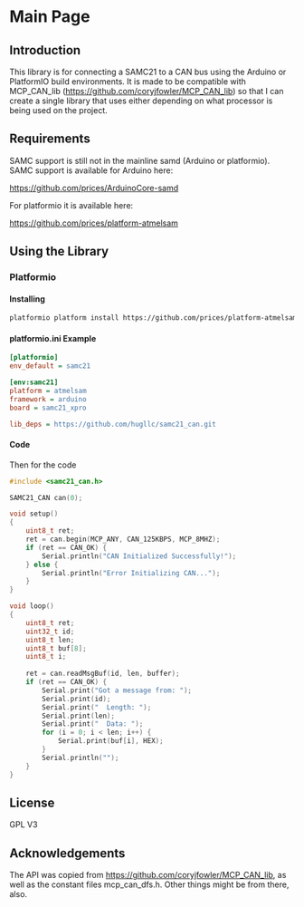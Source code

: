 Main Page
================

Introduction
----------------

This library is for connecting a SAMC21 to a CAN bus using the Arduino or 
PlatformIO build environments.  It is made to be compatible with MCP_CAN_lib 
(https://github.com/coryjfowler/MCP_CAN_lib) so that I can create a single library
that uses either depending on what processor is being used on the project.

Requirements
----------------

SAMC support is still not in the mainline samd (Arduino or platformio).  SAMC support
is available for Arduino here:

https://github.com/prices/ArduinoCore-samd


For platformio it is available here:

https://github.com/prices/platform-atmelsam



Using the Library
----------------

### Platformio ###

#### Installing ####
```sh
platformio platform install https://github.com/prices/platform-atmelsam
```

#### platformio.ini Example ####

```ini
[platformio]
env_default = samc21

[env:samc21]
platform = atmelsam
framework = arduino
board = samc21_xpro

lib_deps = https://github.com/hugllc/samc21_can.git

```


#### Code ####

Then for the code


```cpp
#include <samc21_can.h>

SAMC21_CAN can(0);

void setup()
{
    uint8_t ret;
    ret = can.begin(MCP_ANY, CAN_125KBPS, MCP_8MHZ);
    if (ret == CAN_OK) {
        Serial.println("CAN Initialized Successfully!");
    } else {
        Serial.println("Error Initializing CAN...");
    }
}

void loop()
{
    uint8_t ret;
    uint32_t id;
    uint8_t len;
    uint8_t buf[8];
    uint8_t i;
    
    ret = can.readMsgBuf(id, len, buffer);
    if (ret == CAN_OK) {
        Serial.print("Got a message from: ");
        Serial.print(id);
        Serial.print("  Length: ");
        Serial.print(len);
        Serial.print("  Data: ");
        for (i = 0; i < len; i++) {
            Serial.print(buf[i], HEX);
        }
        Serial.println("");
    }
}


```


License
-----------------
GPL V3


Acknowledgements
-----------------
The API was copied from https://github.com/coryjfowler/MCP_CAN_lib, as well as the
constant files mcp_can_dfs.h.  Other things might be from there, also.
